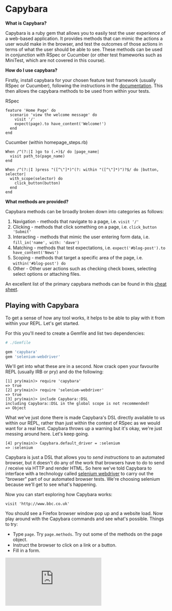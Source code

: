 # Capybara

**What is Capybara?**

Capybara is a ruby gem that allows you to easily test the user experience of a web-based application. It provides methods that can mimic the actions a user would make in the browser, and test the outcomes of those actions in terms of what the user should be able to see. These methods can be used in conjunction with RSpec or Cucumber (or other test frameworks such as MiniTest, which are not covered in this course).

**How do I use capybara?**

Firstly, install capybara for your chosen feature test framework (usually RSpec or Cucumber), following the instructions in the [documentation](https://github.com/jnicklas/capybara). This then allows the capybara methods to be used from within your tests.

RSpec

```
feature 'Home Page' do
  scenario 'view the welcome message' do
    visit '/'
    expect(page).to have_content('Welcome!')
  end
end
```

Cucumber (within homepage_steps.rb)
```
When /^(?:|I )go to (.+)$/ do |page_name|
  visit path_to(page_name)
end

When /^(?:|I )press "([^\"]*)"(?: within "([^\"]*)")?$/ do |button, selector|
  with_scope(selector) do
    click_button(button)
  end
end
```

**What methods are provided?**

Capybara methods can be broadly broken down into categories as follows:

1. Navigation - methods that navigate to a page, i.e. `visit '/'`
2. Clicking - methods that click something on a page, i.e. `click_button 'Submit'`
3. Interacting - methods that mimic the user entering form data, i.e. `fill_in('name', with: 'dave')`
4. Matching - methods that test expectations, i.e. `expect('#blog-post').to have_content('News')`
5. Scoping - methods that target a specific area of the page, i.e. `within('#blog-post') do`
6. Other - Other user actions such as checking check boxes, selecting select options or attaching files.

An excellent list of the primary capybara methods can be found in this [cheat sheet](http://www.cheatography.com/ddovii/cheat-sheets/capybara-cheat-sheet/).

## Playing with Capybara

To get a sense of how any tool works, it helps to be able to play with it from within your REPL. Let's get started.

For this you'll need to create a Gemfile and list two dependencies:

```ruby
# ./Gemfile

gem 'capybara'
gem 'selenium-webdriver'
```

We'll get into what these are in a second. Now crack open your favourite REPL (usually IRB or pry) and do the following:

```pry
[1] pry(main)> require 'capybara'
=> true
[2] pry(main)> require 'selenium-webdriver'
=> true
[3] pry(main)> include Capybara::DSL
including Capybara::DSL in the global scope is not recommended!
=> Object

```
What we've just done there is made Capybara's DSL directly available to us within our REPL, rather than just within the context of RSpec as we would want for a real test. Capybara throws up a warning but it's okay, we're just messing around here. Let's keep going.

```pry
[4] pry(main)> Capybara.default_driver = :selenium
=> :selenium
```
Capybara is just a DSL that allows you to *send instructions* to an automated browser, but it doesn't do any of the work that browsers have to do to send / receive via HTTP and render HTML. So here we've told Capybara to interface with a technology called [selenium webdriver](http://www.seleniumhq.org/projects/webdriver/) to carry out the "browser" part of our automated browser tests. We're choosing selenium because we'll get to see what's happening.

Now you can start exploring how Capybara works:

```pry
visit 'http://www.bbc.co.uk'
```

You should see a Firefox browser window pop up and a website load. Now play around with the Capybara commands and see what's possible. Things to try:
* Type `page`. Try `page.methods`. Try out some of the methods on the page object.
* Instruct the browser to click on a link or a button.
* Fill in a form.


![Tracking pixel](https://githubanalytics.herokuapp.com/course/pills/capybara.md)
